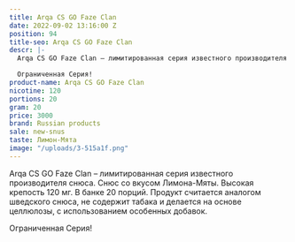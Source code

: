 ```yaml
---
title: Arqa CS GO Faze Clan
date: 2022-09-02 13:16:00 Z
position: 94
title-seo: Arqa CS GO Faze Clan
descr: |-
  Arqa CS GO Faze Clan – лимитированная серия известного производителя снюса. Снюс со вкусом голубики и черники. Высокая крепость 120 мг. В банке 20 порций. Продукт считается аналогом шведского снюса, не содержит табака и делается на основе целлюлозы, с использованием особенных добавок.

  Ограниченная Серия!
product-name: Arqa CS GO Faze Clan
nicotine: 120
portions: 20
gram: 20
price: 3000
brand: Russian products
sale: new-snus
taste: Лимон-Мята
image: "/uploads/3-515a1f.png"
---
```


Arqa CS GO Faze Clan – лимитированная серия известного производителя снюса. Снюс со вкусом Лимона-Мяты. Высокая крепость 120 мг. В банке 20 порций. Продукт считается аналогом шведского снюса, не содержит табака и делается на основе целлюлозы, с использованием особенных добавок.

Ограниченная Серия!